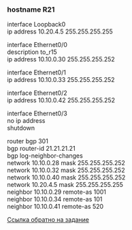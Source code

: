 ### hostname R21

interface Loopback0  
 ip address 10.20.4.5 255.255.255.255  
  
interface Ethernet0/0  
 description to_r15  
 ip address 10.10.0.30 255.255.255.252  
  
interface Ethernet0/1  
 ip address 10.10.0.33 255.255.255.252  
     
interface Ethernet0/2  
 ip address 10.10.0.42 255.255.255.252  
  
interface Ethernet0/3  
 no ip address  
 shutdown  
  
router bgp 301  
 bgp router-id 21.21.21.21  
 bgp log-neighbor-changes  
 network 10.10.0.28 mask 255.255.255.252  
 network 10.10.0.32 mask 255.255.255.252  
 network 10.10.0.40 mask 255.255.255.252  
 network 10.20.4.5 mask 255.255.255.255  
 neighbor 10.10.0.29 remote-as 1001  
 neighbor 10.10.0.34 remote-as 101  
 neighbor 10.10.0.41 remote-as 520  



[Ссылка обратно на задание](/labs/lab08/lam-tri/README.md#) 